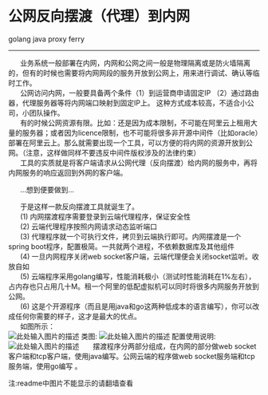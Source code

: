 # 公网反向摆渡（代理）到内网

 golang java proxy ferry

---

&nbsp;&nbsp;&nbsp;&nbsp;&nbsp;&nbsp;业务系统一般部署在内网，内网和公网之间一般是物理隔离或是防火墙隔离的，但有的时候也需要将内网网段的服务开放到公网上，用来进行调试、确认等临时工作。<br/>
&nbsp;&nbsp;&nbsp;&nbsp;&nbsp;&nbsp;公网访问内网，一般要具备两个条件（1）到运营商申请固定IP （2）通过路由器，代理服务器等将内网端口映射到固定IP上。 这种方式成本较高，不适合小公司，小团队操作。<br/>
&nbsp;&nbsp;&nbsp;&nbsp;&nbsp;&nbsp;有的时候公网资源有限。比如：还是因为成本限制，不可能在阿里云上租用大量的服务器；或者因为licence限制，也不可能将很多非开源中间件（比如oracle）部署在阿里云上。那么就需要出现一个工具，可以方便的将内网的资源开放到公网。（注意，这样做同样不要违反中间件版权涉及的法律约束）<br/>
&nbsp;&nbsp;&nbsp;&nbsp;&nbsp;&nbsp;工具的实质就是将客户端请求从公网代理（反向摆渡）给内网的服务中，再将内网服务的响应返回到外网的客户端。<br/>

&nbsp;&nbsp;&nbsp;&nbsp;&nbsp;&nbsp;…想到便要做到…<br/>

&nbsp;&nbsp;&nbsp;&nbsp;&nbsp;&nbsp;于是这样一款反向摆渡工具就诞生了。<br/>
&nbsp;&nbsp;&nbsp;&nbsp;&nbsp;&nbsp;(1)	内网摆渡程序需要登录到云端代理程序，保证安全性<br/>
&nbsp;&nbsp;&nbsp;&nbsp;&nbsp;&nbsp;(2)	云端代理程序按照内网请求动态监听端口<br/>
&nbsp;&nbsp;&nbsp;&nbsp;&nbsp;&nbsp;(3)	代理程序就一个可执行文件，拷贝到云端执行即可。内网摆渡是一个spring boot程序，配置极简。一共就两个进程，不依赖数据库及其他组件<br/>
&nbsp;&nbsp;&nbsp;&nbsp;&nbsp;&nbsp;(4)	一旦内网程序关闭web socket客户端，云端代理便会关闭socket监听。收放自如<br/>
&nbsp;&nbsp;&nbsp;&nbsp;&nbsp;&nbsp;(5)	云端程序采用golang编写，性能消耗极小（测试时性能消耗在1%左右），占内存也只占用几十M。租一个阿里的低配虚拟机可以同时将很多内网服务开放到公网。<br/>
&nbsp;&nbsp;&nbsp;&nbsp;&nbsp;&nbsp;(6)	这是个开源程序（而且是用java和go这两种低成本的语言编写），你可以改成任何你需要的样子，这才是最大的优点。<br/>
&nbsp;&nbsp;&nbsp;&nbsp;&nbsp;&nbsp;如图所示：<br/>
![此处输入图片的描述][1]
类图:
![此处输入图片的描述][2]
配置使用说明:
![此处输入图片的描述][3]
&nbsp;&nbsp;&nbsp;&nbsp;&nbsp;&nbsp;摆渡程序分两部分组成，在内网的部分做web socket客户端和tcp客户端，使用java编写。公网云端的程序做web socket服务端和tcp服务端，使用go编写 。<br/>

注:readme中图片不能显示的请翻墙查看

  [1]: https://github.com/jonenine/ferry/blob/master/docs/1.jpg
  [2]: https://github.com/jonenine/ferry/blob/master/docs/2.jpg
  [3]: https://github.com/jonenine/ferry/blob/master/docs/3.jpg
